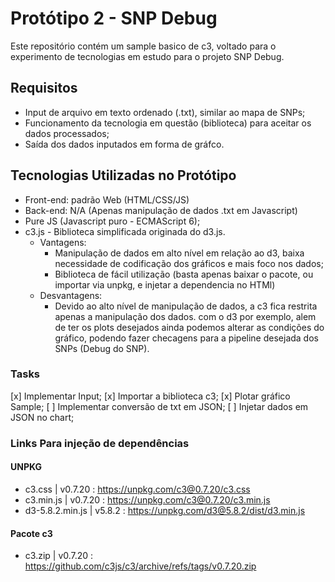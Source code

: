 # Protótipo 2 - SNP Debug 

Este repositório contém um sample basico de c3, voltado para o experimento de tecnologias em estudo para o projeto SNP Debug.

## Requisitos

* Input de arquivo em texto ordenado (.txt), similar ao mapa de SNPs;
* Funcionamento da tecnologia em questão (biblioteca) para aceitar os dados processados;
* Saída dos dados inputados em forma de gráfco.

## Tecnologias Utilizadas no Protótipo

* Front-end: padrão Web (HTML/CSS/JS)
* Back-end: N/A (Apenas manipulação de dados .txt em Javascript) 
* Pure JS (Javascript puro - ECMAScript 6);
* c3.js - Biblioteca simplificada originada do d3.js.
    * Vantagens:
        * Manipulação de dados em alto nível em relação ao d3, baixa necessidade de codificação dos gráficos e mais foco nos dados;
        * Biblioteca de fácil utilização (basta apenas baixar o pacote, ou importar via unpkg, e injetar a dependencia no HTMl)
    * Desvantagens:
        * Devido ao alto nível de manipulação de dados, a c3 fica restrita apenas a manipulação dos dados. com o d3 por exemplo, alem de ter os plots desejados ainda podemos alterar as condições do gráfico, podendo fazer checagens para a pipeline desejada dos SNPs (Debug do SNP).

### Tasks 

[x] Implementar Input;
[x] Importar a biblioteca c3;
[x] Plotar gráfico Sample;
[ ] Implementar conversão de txt em JSON;
[ ] Injetar dados em JSON no chart;

### Links Para injeção de dependências

#### UNPKG

* c3.css | v0.7.20 : https://unpkg.com/c3@0.7.20/c3.css
* c3.min.js | v0.7.20 : https://unpkg.com/c3@0.7.20/c3.min.js
* d3-5.8.2.min.js | v5.8.2 : https://unpkg.com/d3@5.8.2/dist/d3.min.js

#### Pacote c3

* c3.zip | v0.7.20 : https://github.com/c3js/c3/archive/refs/tags/v0.7.20.zip
